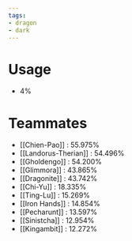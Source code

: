 ```yaml
---
tags:
- dragon
- dark
---
```

# Usage
- 4%
# Teammates
- [[Chien-Pao]] : 55.975%
- [[Landorus-Therian]] : 54.496%
- [[Gholdengo]] : 54.200%
- [[Glimmora]] : 43.865%
- [[Dragonite]] : 43.742%
- [[Chi-Yu]] : 18.335%
- [[Ting-Lu]] : 15.269%
- [[Iron Hands]] : 14.854%
- [[Pecharunt]] : 13.597%
- [[Sinistcha]] : 12.954%
- [[Kingambit]] : 12.272%